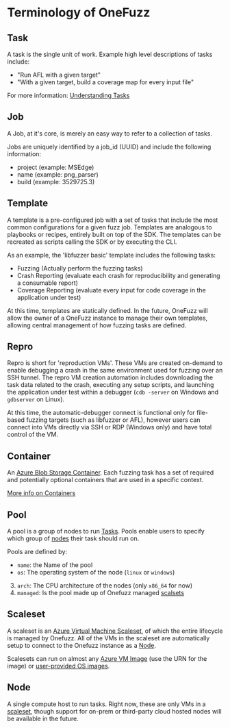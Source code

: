 # Terminology of OneFuzz

## Task

A task is the single unit of work. Example high level descriptions of tasks
include:

* "Run AFL with a given target"
* "With a given target, build a coverage map for every input file"

For more information: [Understanding Tasks](tasks.md)

## Job

A Job, at it's core, is merely an easy way to refer to a collection of tasks.

Jobs are uniquely identified by a job_id (UUID) and include the following
information:

* project (example: MSEdge)
* name (example: png_parser)
* build (example: 3529725.3)

## Template

A template is a pre-configured job with a set of tasks that include the most
common configurations for a given fuzz job. Templates are analogous to playbooks
or recipes, entirely built on top of the SDK. The templates can be recreated as
scripts calling the SDK or by executing the CLI.

As an example, the 'libfuzzer basic' template includes the following tasks:

* Fuzzing (Actually perform the fuzzing tasks)
* Crash Reporting (evaluate each crash for reproducibility and generating a
  consumable report)
* Coverage Reporting (evaluate every input for code coverage in the application
  under test)

At this time, templates are statically defined. In the future, OneFuzz will
allow the owner of a OneFuzz instance to manage their own templates, allowing
central management of how fuzzing tasks are defined.

## Repro

Repro is short for 'reproduction VMs'. These VMs are created on-demand to enable
debugging a crash in the same environment used for fuzzing over an SSH tunnel.
The repro VM creation automation includes downloading the task data related to
the crash, executing any setup scripts, and launching the application under test
within a debugger (`cdb -server` on Windows and `gdbserver` on Linux).

At this time, the automatic-debugger connect is functional only for file-based
fuzzing targets (such as libfuzzer or AFL), however users can connect into VMs
directly via SSH or RDP (Windows only) and have total control of the VM.

## Container

An
[Azure Blob Storage Container](https://docs.microsoft.com/en-us/azure/storage/blobs/storage-blobs-introduction).
Each fuzzing task has a set of required and potentially optional containers that
are used in a specific context.

[More info on Containers](containers.md)

## Pool

A pool is a group of nodes to run [Tasks](#Task).  Pools enable users to
specify which group of [nodes](#Node) their task should run on.

Pools are defined by:
* `name`: the Name of the pool
* `os`: The operating system of the node (`linux` or `windows`)
3. `arch`: The CPU architecture of the nodes (only `x86_64` for now)
4. `managed`: Is the pool made up of Onefuzz managed [scalsets](#Scaleset)

## Scaleset

A scaleset is an [Azure Virtual Machine
Scaleset](https://docs.microsoft.com/en-us/azure/virtual-machine-scale-sets/overview),
of which the entire lifecycle is managed by Onefuzz.  All of the VMs in the
scaleset are automatically setup to connect to the Onefuzz instance as a
[Node](#Node).

Scalesets can run on almost any [Azure VM
Image](https://docs.microsoft.com/en-us/azure/virtual-machines/linux/cli-ps-findimage)
(use the URN for the image) or [user-provided OS images](custom-images.md).

## Node

A single compute host to run tasks.  Right now, these are only VMs in a
[scaleset](#Scaleset), though support for on-prem or third-party cloud hosted
nodes will be available in the future.
